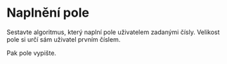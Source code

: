 # Naplnění pole

Sestavte algoritmus, který naplní pole uživatelem zadanými čísly. Velikost pole si určí sám uživatel prvním číslem.

Pak pole vypište.
